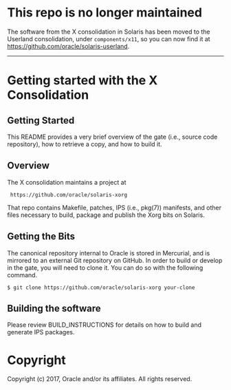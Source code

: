 # This repo is no longer maintained

The software from the X consolidation in Solaris has been moved to the Userland consolidation, under `components/x11`, so you can now find it at <https://github.com/oracle/solaris-userland>.

----

# Getting started with the X Consolidation

## Getting Started
This README provides a very brief overview of the gate (i.e., source
code repository), how to retrieve a copy, and how to build it.  

## Overview
The X consolidation maintains a project at

     https://github.com/oracle/solaris-xorg

That repo contains Makefile, patches, IPS (i.e., pkg(7)) manifests,
and other files necessary to build, package and publish the Xorg bits
on Solaris.

## Getting the Bits
The canonical repository internal to Oracle is stored in Mercurial, and
is mirrored to an external Git repository on GitHub.  In order to build
or develop in the gate, you will need to clone it.  You can do so with
the following command.  

    $ git clone https://github.com/oracle/solaris-xorg your-clone

## Building the software
Please review BUILD_INSTRUCTIONS for details on how to build and generate
IPS packages.

# Copyright
Copyright (c) 2017, Oracle and/or its affiliates. All rights reserved.

